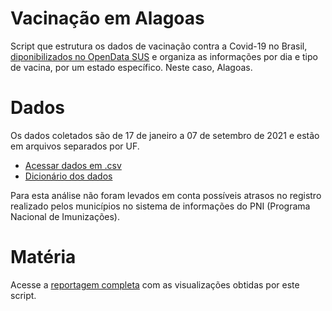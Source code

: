 # Vacinação em Alagoas
Script que estrutura os dados de vacinação contra a Covid-19 no Brasil, [diponibilizados no OpenData SUS](https://opendatasus.saude.gov.br/dataset/covid-19-vacinacao) e organiza as informações por dia e tipo de vacina, por um estado específico. Neste caso, Alagoas.
# Dados
Os dados coletados são de 17 de janeiro a 07 de setembro de 2021 e estão em arquivos separados por UF.
  * [Acessar dados em .csv](https://opendatasus.saude.gov.br/dataset/covid-19-vacinacao/resource/ef3bd0b8-b605-474b-9ae5-c97390c197a8)
  * [Dicionário dos dados](https://opendatasus.saude.gov.br/dataset/covid-19-vacinacao/resource/38ead83d-b115-4219-852e-7244792bc311)

Para esta análise não foram levados em conta possíveis atrasos no registro realizado pelos municípios no sistema de informações do PNI (Programa Nacional de Imunizações).
# Matéria
Acesse a [reportagem completa](https://www.agenciatatu.com.br/) com as visualizações obtidas por este script.
